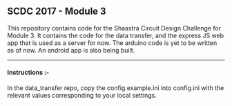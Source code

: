 ## SCDC 2017 - Module 3

<p>
    This repository contains code for the Shaastra Circuit Design Challenge for Module 3.
    It contains the code for the data transfer, and the express JS web app that is used as
    a server for now. The arduino code is yet to be written as of now.
    An android app is also being built.
</p>

____

#### Instructions :-

In the data_transfer repo, copy the config.example.ini into config.ini with the relevant values
corresponding to your local settings.
